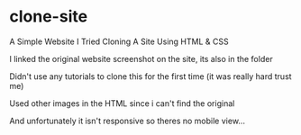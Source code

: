# clone-site
A Simple Website I Tried Cloning A Site Using HTML & CSS

I linked the original website screenshot on the site, its also in the folder

Didn't use any tutorials to clone this for the first time (it was really hard trust me)

Used other images in the HTML since i can't find the original

And unfortunately it isn't responsive so theres no mobile view...
